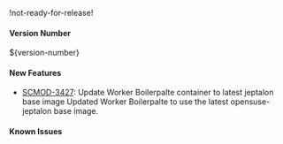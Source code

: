 !not-ready-for-release!

#### Version Number
${version-number}

#### New Features
- [SCMOD-3427](https://jira.autonomy.com/browse/SCMOD-3427): Update Worker Boilerpalte container to latest jeptalon base image
  Updated Worker Boilerpalte to use the latest opensuse-jeptalon base image.

#### Known Issues
